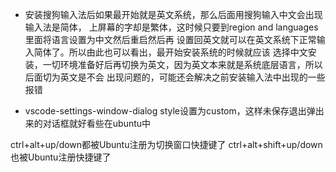- 安装搜狗输入法后如果最开始就是英文系统，那么后面用搜狗输入中文会出现输入法是简体，
上屏幕的字却是繁体，这时候只要到region and languages里面将语言设置为中文然后重启然后再
设置回英文就可以在英文系统下正常输入简体了。所以由此也可以看出，最开始安装系统的时候就应该
选择中文安装，一切环境准备好后再切换为英文，因为英文本来就是系统底层语言，所以后面切为英文是不会
出现问题的，可能还会解决之前安装输入法中出现的一些报错


- vscode-settings-window-dialog style设置为custom，这样未保存退出弹出来的对话框就好看些在ubuntu中

ctrl+alt+up/down都被Ubuntu注册为切换窗口快捷键了
ctrl+alt+shift+up/down也被Ubuntu注册快捷键了